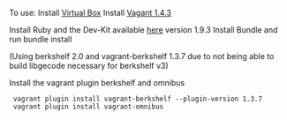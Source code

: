 To use:
Install [Virtual Box](https://www.virtualbox.org/wiki/Downloads)
Install [Vagant 1.4.3](https://www.vagrantup.com/download-archive/v1.4.3.html)

Install Ruby and the Dev-Kit available [here](http://rubyinstaller.org/downloads/) version 1.9.3
Install Bundle and run bundle install

(Using berkshelf 2.0 and vagrant-berkshelf 1.3.7 due to not being able to build libgecode necessary for berkshelf v3)

Install the vagrant plugin berkshelf and omnibus

     vagrant plugin install vagrant-berkshelf --plugin-version 1.3.7
     vagrant plugin install vagrant-omnibus

